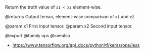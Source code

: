 Return the truth value of `x1 < x2` element-wise.

@returns
    Output tensor, element-wise comparison of `x1` and `x2`.

@param x1 First input tensor.
@param x2 Second input tensor.

@export
@family ops
@seealso
+ <https://www.tensorflow.org/api_docs/python/tf/keras/ops/less>
